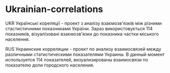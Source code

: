 Ukrainian-correlations
======================

UKR
Українські кореляції - проект з аналізу взаємозв'язків між різними стастистичними показниками України.
Зараз використовується 114 показників, візуалізовані взаємозв'язки до показника частки міського населення.

RUS
Украинские корреляции - проект по анализу взаимосвязей между различными статистическими показателями Украины.
В данный момент используется 114 показателей, визуализированы взаимосвязи по показателю доли городского населения.
